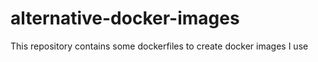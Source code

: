 # alternative-docker-images
This repository contains some dockerfiles to create docker images I use
